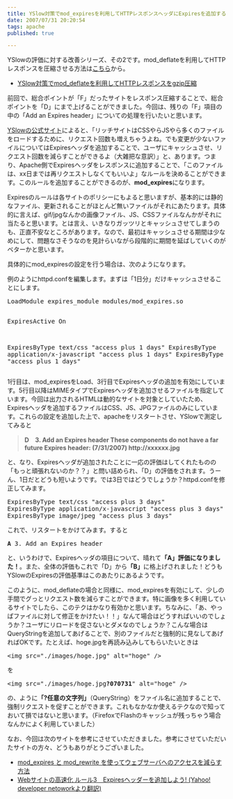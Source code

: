 ```yaml
---
title: YSlow対策でmod_expiresを利用してHTTPレスポンスヘッダにExpiresを追加する
date: 2007/07/31 20:20:54
tags: apache
published: true

---
```


<p>YSlowの評価に対する改善シリーズ、その2です。mod_deflateを利用してHTTPレスポンスを圧縮させる方法は<a href="http://blog.katsuma.tv/2007/07/yslow_apache_mod_deflate.html">こちら</a>から。</p>

<p>
<ul>
<li><a href="http://blog.katsuma.tv/2007/07/yslow_apache_mod_deflate.html">YSlow対策でmod_deflateを利用してHTTPレスポンスをgzip圧縮</a></li>
</ul>
</p>

<p>前回で、総合ポイントが「F」だったサイトをレスポンス圧縮することで、総合ポイントを「D」にまで上げることができました。今回は、残りの「F」項目の中の「Add an Expires header」についての処理を行いたいと思います。</p>

<p><a href="http://developer.yahoo.net/blog/archives/2007/05/high_performanc_2.html">YSlowの公式サイト</a>によると、「リッチサイトはCSSやらJSやら多くのファイルをロードするために、リクエスト回数も増えちゃうよね。でも変更が少ないファイルについてはExpiresヘッダを追加することで、ユーザにキャッシュさせ、リクエスト回数を減らすことができるよ（大雑把な意訳）」と、あります。つまり、Apache側でExpiresヘッダをレスポンスに追加することで、「このファイルは、xx日までは再リクエストしなくてもいいよ」なルールを決めることができます。このルールを追加することができるのが、<strong>mod_expires</strong>になります。</p>

<p>Expiresのルールは各サイトのポリシーにもよると思いますが、基本的には静的なファイル、更新されることがほとんど無いファイルがそれにあたります。具体的に言えば、gif/jpgなんかの画像ファイル、JS、CSSファイルなんかがそれに当たると思います。とは言え、いきなりガッツリとキャッシュさせてしまうのも、正直不安なところがあります。なので、最初はキャッシュさせる期間は少なめにして、問題なさそうなのを見計らいながら段階的に期間を延ばしていくのがベターかと思います。</p>

<p>具体的にmod_expiresの設定を行う場合は、次のようになります。</p>

<p>例のようにhttpd.confを編集します。まずは「1日分」だけキャッシュさせることにします。</p>

<p>
<pre>
LoadModule expires_module modules/mod_expires.so

ExpiresActive On

ExpiresByType text/css "access plus 1 days"
ExpiresByType application/x-javascript "access plus 1 days"
ExpiresByType image/jpeg "access plus 1 days"
</pre>
</p>

<p>1行目は、mod_expiresをLoad、3行目でExpiresヘッダの追加を有効にしています。5行目以降はMIMEタイプでExpiresヘッダを追加させるファイルを指定しています。今回は出力されるHTMLは動的なサイトを対象としていたため、Expiresヘッダを追加するファイルはCSS、JS、JPGファイルのみにしています。これらの設定を追加した上で、apacheをリスタートさせ、YSlowで測定してみると</p>

<p>
<blockquote><strong>D　3. Add an Expires header
These components do not have a far future Expires header:
(7/31/2007) http://xxxxxx.jpg
</strong></blockquote>
</p>

<p>と、なり、Expiresヘッダが追加されたことに一応の評価はしてくれたものの「もっと頑張れないのか？？」と問い詰められ、「D」の評価をされます。うーん、1日だとどうも短いようです。では3日ではどうでしょうか？httpd.confを修正してみます。</p>

<p>
<pre>
ExpiresByType text/css "access plus 3 days"
ExpiresByType application/x-javascript "access plus 3 days"
ExpiresByType image/jpeg "access plus 3 days"
</pre>
</p>

<p>これで、リスタートをかけてみます。すると</p>

<p><pre><strong>A</strong> 3. Add an Expires header</pre></p>

<p>と、いうわけで、Expiresヘッダの項目について、晴れて<strong>「A」評価になりました！</strong>。また、全体の評価もこれで「D」から<strong>「B」</strong>に格上げされました！どうもYSlowのExpiresの評価基準はこのあたりにあるようです。</p>

<p>このように、mod_deflateの場合と同様に、mod_expiresを有効にして、少しの手間でグっとリクエスト数を減らすことができます。特に画像を多く利用しているサイトでしたら、このテクはかなり有効かと思います。ちなみに、「あ、やっぱファイルに対して修正をかけたい！！」なんて場合はどうすればいいのでしょうか？ユーザにリロードを促さないとダメなのでしょうか？こんな場合はQueryStringを追加してあげることで、別のファイルだと強制的に見なしてあげればOKです。たとえば、hoge.jpgを再読み込みしてもらいたいときは</p>

<p><pre>
&lt;img src="./images/hoge.jpg" alt="hoge" /&gt;
</pre></p>

<p>を</p>

<p><pre>
&lt;img src="./images/hoge.jpg<strong>?070731</strong>" alt="hoge" /&gt;
</pre></p>

<p>の、ように<strong>「?任意の文字列」</strong>（QueryString）をファイル名に追加することで、強制リクエストを促すことができます。これもなかなか使えるテクなので知っておいて損ではないと思います。（FirefoxでFlashのキャッシュが残っちゃう場合なんかによく利用していました）</p>

<p>なお、今回は次のサイトを参考にさせていただきました。参考にさせていただいたサイトの方々、どうもありがとうございました。</p>

<p>
<ul>
<li><a href="http://labs.unoh.net/2007/06/mod_expires_mod_rewrite.html">mod_expires と mod_rewrite を使ってウェブサーバへのアクセスを減らす方法</a></li>
<li><a href="http://www.inter-office.co.jp/contents/183">Webサイトの高速化 ルール3　Expiresヘッダーを追加しよう! (Yahoo! developer netoworkより翻訳)</a></li>
</ul>
</p>
